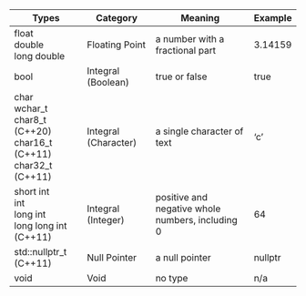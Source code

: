 |Types|Category|Meaning|Example|
|---|---|---|---|
|float  <br>double  <br>long double|Floating Point|a number with a fractional part|3.14159|
|bool|Integral (Boolean)|true or false|true|
|char  <br>wchar_t  <br>char8_t (C++20)  <br>char16_t (C++11)  <br>char32_t (C++11)|Integral (Character)|a single character of text|‘c’|
|short int  <br>int  <br>long int  <br>long long int (C++11)|Integral (Integer)|positive and negative whole numbers, including 0|64|
|std::nullptr_t (C++11)|Null Pointer|a null pointer|nullptr|
|void|Void|no type|n/a|